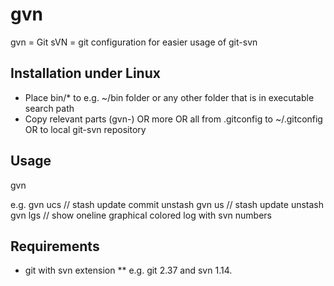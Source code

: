 # gvn
gvn = Git sVN = git configuration for easier usage of git-svn

## Installation under Linux
* Place bin/* to e.g. ~/bin folder or any other folder that is in executable search path
* Copy relevant parts (gvn-) OR more OR all from .gitconfig to ~/.gitconfig OR to local git-svn repository

## Usage
gvn <command> <options>

e.g.
gvn ucs // stash update commit unstash
gvn us // stash update unstash
gvn lgs // show oneline graphical colored log with svn numbers

## Requirements
* git with svn extension
** e.g. git 2.37 and svn 1.14.
